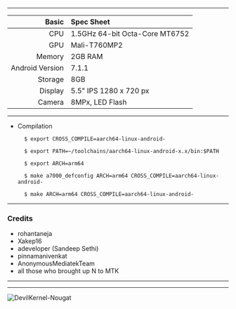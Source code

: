 -------------------------------------------------------------------------------------

Basic   | Spec Sheet
-------:|:-------------------------
CPU     | 1.5GHz 64-bit Octa-Core MT6752
GPU     | Mali-T760MP2
Memory  | 2GB RAM
Android Version | 7.1.1
Storage | 8GB
Display | 5.5" IPS 1280 x 720 px
Camera  | 8MPx, LED Flash

-------------------------------------------------------------------------------------

* Compilation
        
        $ export CROSS_COMPILE=aarch64-linux-android-

        $ export PATH=~/toolchains/aarch64-linux-android-x.x/bin:$PATH

        $ export ARCH=arm64

        $ make a7000_defconfig ARCH=arm64 CROSS_COMPILE=aarch64-linux-android-

        $ make ARCH=arm64 CROSS_COMPILE=aarch64-linux-android-
        
-------------------------------------------------------------------------------------

### Credits
  - rohantaneja
  - Xakep16
  - adeveloper (Sandeep Sethi)
  - pinnamanivenkat
  - AnonymousMediatekTeam
  - all those who brought up N to MTK

-------------------------------------------------------------------------------------

-------------------------------------------------------------------------------------

![DevilKernel-Nougat](https://gitlab.com/aryankedare/DevilKernel-Nougat/blob/master/devicebanner.png "BANNER")

